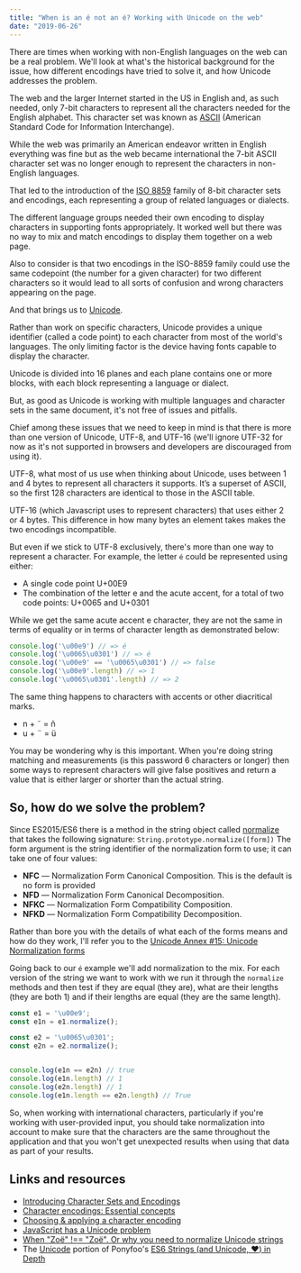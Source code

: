 ```yaml
---
title: "When is an é not an é? Working with Unicode on the web"
date: "2019-06-26"
---
```


There are times when working with non-English languages on the web can be a real problem. We'll look at what's the historical background for the issue, how different encodings have tried to solve it, and how Unicode addresses the problem.

The web and the larger Internet started in the US in English and, as such needed, only 7-bit characters to represent all the characters needed for the English alphabet. This character set was known as [ASCII](https://www.cs.cmu.edu/~pattis/15-1XX/common/handouts/ascii.html) (American Standard Code for Information Interchange).

While the web was primarily an American endeavor written in English everything was fine but as the web became international the 7-bit ASCII character set was no longer enough to represent the characters in non-English languages.

That led to the introduction of the [ISO 8859](https://en.wikipedia.org/wiki/ISO/IEC_8859) family of 8-bit character sets and encodings, each representing a group of related languages or dialects.

The different language groups needed their own encoding to display characters in supporting fonts appropriately. It worked well but there was no way to mix and match encodings to display them together on a web page.

Also to consider is that two encodings in the ISO-8859 family could use the same codepoint (the number for a given character) for two different characters so it would lead to all sorts of confusion and wrong characters appearing on the page.

And that brings us to [Unicode](https://unicode.org/).

Rather than work on specific characters, Unicode provides a unique identifier (called a code point) to each character from most of the world's languages. The only limiting factor is the device having fonts capable to display the character.

Unicode is divided into 16 planes and each plane contains one or more blocks, with each block representing a language or dialect.

But, as good as Unicode is working with multiple languages and character sets in the same document, it's not free of issues and pitfalls.

Chief among these issues that we need to keep in mind is that there is more than one version of Unicode, UTF-8, and UTF-16 (we'll ignore UTF-32 for now as it's not supported in browsers and developers are discouraged from using it).

UTF-8, what most of us use when thinking about Unicode, uses between 1 and 4 bytes to represent all characters it supports. It’s a superset of ASCII, so the first 128 characters are identical to those in the ASCII table.

UTF-16 (which Javascript uses to represent characters) that uses either 2 or 4 bytes. This difference in how many bytes an element takes makes the two encodings incompatible.

But even if we stick to UTF-8 exclusively, there's more than one way to represent a character. For example, the letter `é` could be represented using either:

- A single code point U+00E9
- The combination of the letter e and the acute accent, for a total of two code points: U+0065 and U+0301

While we get the same acute accent e character, they are not the same in terms of equality or in terms of character length as demonstrated below:

```js
console.log('\u00e9') // => é
console.log('\u0065\u0301') // => é
console.log('\u00e9' == '\u0065\u0301') // => false
console.log('\u00e9'.length) // => 1
console.log('\u0065\u0301'.length) // => 2
```

The same thing happens to characters with accents or other diacritical marks.

- n + ˜ = ñ
- u + ¨ = ü

You may be wondering why is this important. When you're doing string matching and measurements (is this password 6 characters or longer) then some ways to represent characters will give false positives and return a value that is either larger or shorter than the actual string.

## So, how do we solve the problem?

Since ES2015/ES6 there is a method in the string object called [normalize](https://developer.mozilla.org/en-US/docs/Web/JavaScript/Reference/Global_Objects/String/normalize) that takes the following signature: `String.prototype.normalize([form])` The form argument is the string identifier of the normalization form to use; it can take one of four values:

- **NFC** — Normalization Form Canonical Composition. This is the default is no form is provided
- **NFD** — Normalization Form Canonical Decomposition.
- **NFKC** — Normalization Form Compatibility Composition.
- **NFKD** — Normalization Form Compatibility Decomposition.

Rather than bore you with the details of what each of the forms means and how do they work, I'll refer you to the [Unicode Annex #15: Unicode Normalization forms](https://unicode.org/reports/tr15/#Norm_Forms)

Going back to our `é` example we'll add normalization to the mix. For each version of the string we want to work with we run it through the `normalize` methods and then test if they are equal (they are), what are their lengths (they are both 1) and if their lengths are equal (they are the same length).

```js
const e1 = '\u00e9';
const e1n = e1.normalize();

const e2 = '\u0065\u0301';
const e2n = e2.normalize();


console.log(e1n == e2n) // true
console.log(e1n.length) // 1
console.log(e2n.length) // 1
console.log(e1n.length == e2n.length) // True
```

So, when working with international characters, particularly if you're working with user-provided input, you should take normalization into account to make sure that the characters are the same throughout the application and that you won't get unexpected results when using that data as part of your results.

## Links and resources

- [Introducing Character Sets and Encodings](https://www.w3.org/International/getting-started/characters)
- [Character encodings: Essential concepts](https://www.w3.org/International/articles/definitions-characters/)
- [Choosing & applying a character encoding](https://www.w3.org/International/questions/qa-choosing-encodings)
- [JavaScript has a Unicode problem](https://mathiasbynens.be/notes/javascript-unicode)
- [When "Zoë" !== "Zoë". Or why you need to normalize Unicode strings](https://withblue.ink/2019/03/11/why-you-need-to-normalize-unicode-strings.html)
- The [Unicode](https://ponyfoo.com/articles/es6-strings-and-unicode-in-depth#unicode) portion of Ponyfoo's [ES6 Strings (and Unicode, ❤) in Depth](https://ponyfoo.com/articles/es6-strings-and-unicode-in-depth)

